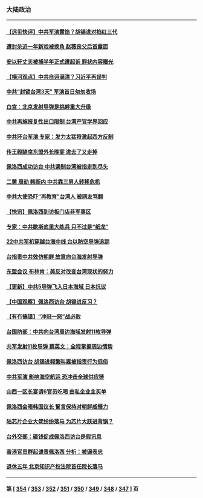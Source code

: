 ### 大陆政治
---
#### [【远见快评】中共军演露馅？胡锡进对掐红三代](../../pages/ncid277/n13795871.md) 
#### [遭封杀近一年新戏被换角 赵薇丧父后首露面](../../pages/ncid277/n13795818.md) 
#### [安以轩丈夫被捕半年正式遭起诉 罪状内容曝光](../../pages/ncid277/n13795771.md) 
#### [【横河观点】中共自诩满清？习近平再误判](../../pages/ncid277/n13795866.md) 
#### [中共“封锁台湾3天” 军演首日匆匆收场](../../pages/ncid277/n13795824.md) 
#### [白宫：北京发射导弹是挑衅重大升级](../../pages/ncid277/n13795787.md) 
#### [中共再施报复性出口限制 台湾产官学界回应](../../pages/ncid277/n13795779.md) 
#### [中共环台军演 专家：发力太猛将激起西方反制](../../pages/ncid277/n13795658.md) 
#### [传王毅缺席东盟外长晚宴 进去了又走掉](../../pages/ncid277/n13795674.md) 
#### [佩洛西成功访台 中共遏制台湾被指走到尽头](../../pages/ncid277/n13795711.md) 
#### [二舅 周劼 韩衙内 中共靠三男人转移危机](../../pages/ncid277/n13795742.md) 
#### [中共大使恐吓“再教育”台湾人 被网友骂翻](../../pages/ncid277/n13795733.md) 
#### [【快讯】佩洛西到访板门店非军事区](../../pages/ncid277/n13795722.md) 
#### [专家：中共歇斯底里大练兵 只不过是“纸龙”](../../pages/ncid277/n13795695.md) 
#### [22中共军机穿越台海中线 台以防空导弹追踪](../../pages/ncid277/n13795675.md) 
#### [台指责中共效仿朝鲜 故意向台海发射导弹](../../pages/ncid277/n13795646.md) 
#### [东盟会议 布林肯：美反对改变台湾现状的努力](../../pages/ncid277/n13795470.md) 
#### [【更新】中共5导弹飞入日本海域 日本抗议](../../pages/ncid277/n13795616.md) 
#### [【中国观察】佩洛西访台 胡锡进反习？](../../pages/ncid277/n13795454.md) 
#### [【有冇搞错】“冲冠一怒”战必败](../../pages/ncid277/n13795285.md) 
#### [台国防部：中共向台湾周边海域发射11枚导弹](../../pages/ncid277/n13795371.md) 
#### [共军发射11枚导弹 蔡英文：全程掌握周边情势](../../pages/ncid277/n13795438.md) 
#### [佩洛西访台 胡锡进频繁叫嚣被指责行为低俗](../../pages/ncid277/n13795468.md) 
#### [中共军演 影响海空航运 恐冲击全球供应链](../../pages/ncid277/n13795437.md) 
#### [山西一区长宴请6官员吃喝 由私企业主买单](../../pages/ncid277/n13795339.md) 
#### [佩洛西会晤韩国议长 誓言保持对朝鲜威慑力](../../pages/ncid277/n13795357.md) 
#### [陆芯片企业大佬纷纷落马 为芯片大跃进背锅？](../../pages/ncid277/n13795230.md) 
#### [台外交部：砸钱促成佩洛西访台是假讯息](../../pages/ncid277/n13795314.md) 
#### [香港官员群起谴责佩洛西 分析：被逼表忠](../../pages/ncid277/n13795260.md) 
#### [退休五年 北京知识产权法院首任院长落马](../../pages/ncid277/n13795286.md) 

---
#### 第 [ [354](./354.md) / [353](./353.md) / [352](./352.md) / [351](./351.md) / [350](./350.md) / [349](./349.md) / [348](./348.md) / [347](./347.md) ] 页
